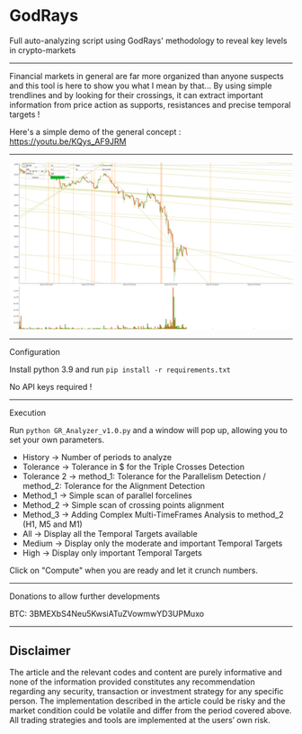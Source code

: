 # GodRays
Full auto-analyzing script using GodRays' methodology to reveal key levels in crypto-markets

------------------------------------

Financial markets in general are far more organized than anyone suspects and this tool is here to show you what I mean by that... By using simple trendlines and by looking for their crossings, it can extract important information from price action as supports, resistances and precise temporal targets !

Here's a simple demo of the general concept : https://youtu.be/KQys_AF9JRM

------------------------------------

<p align="center">
  <img src="Illustration_1.png">
</p>

------------------------------------

Configuration

Install python 3.9 and run `pip install -r requirements.txt`

No API keys required !

------------------------------------

Execution

Run `python GR_Analyzer_v1.0.py` and a window will pop up, allowing you to set your own parameters. 

* History -> Number of periods to analyze
* Tolerance -> Tolerance in $ for the Triple Crosses Detection
* Tolerance 2 -> method_1: Tolerance for the Parallelism Detection / method_2: Tolerance for the Alignment Detection
* Method_1 -> Simple scan of parallel forcelines
* Method_2 -> Simple scan of crossing points alignment
* Method_3 -> Adding Complex Multi-TimeFrames Analysis to method_2 (H1, M5 and M1)
* All -> Display all the Temporal Targets available
* Medium -> Display only the moderate and important Temporal Targets
* High -> Display only important Temporal Targets

Click on "Compute" when you are ready and let it crunch numbers.

------------------------------------

Donations to allow further developments

BTC: 3BMEXbS4Neu5KwsiATuZVowmwYD3UPMuxo

------------------------------------

## Disclaimer
The article and the relevant codes and content are purely informative and none of the information provided constitutes any recommendation regarding any security, transaction or investment strategy for any specific person. The implementation described in the article could be risky and the market condition could be volatile and differ from the period covered above. All trading strategies and tools are implemented at the users’ own risk.
